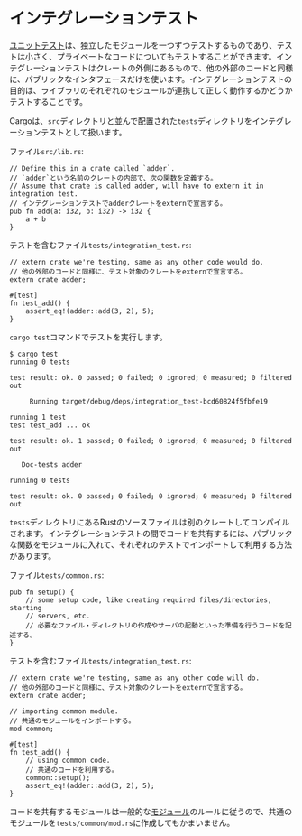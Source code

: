 <!--
# Integration testing
-->
# インテグレーションテスト

<!--
[Unit tests][unit] are testing one module in isolation at a time: they're small
and can test private code. Integration tests are external to your crate and use
only its public interface in the same way any other code would. Their purpose is
to test that many parts of your library work correctly together.
-->
[ユニットテスト][unit]は、独立したモジュールを一つずつテストするものであり、テストは小さく、プライベートなコードについてもテストすることができます。インテグレーションテストはクレートの外側にあるもので、他の外部のコードと同様に、パブリックなインタフェースだけを使います。インテグレーションテストの目的は、ライブラリのそれぞれのモジュールが連携して正しく動作するかどうかテストすることです。

<!--
Cargo looks for integration tests in `tests` directory next to `src`.
-->
Cargoは、`src`ディレクトリと並んで配置された`tests`ディレクトリをインテグレーションテストとして扱います。

<!--
File `src/lib.rs`:
-->
ファイル`src/lib.rs`:

```rust,ignore
// Define this in a crate called `adder`.
// `adder`という名前のクレートの内部で、次の関数を定義する。
// Assume that crate is called adder, will have to extern it in integration test.
// インテグレーションテストでadderクレートをexternで宣言する。
pub fn add(a: i32, b: i32) -> i32 {
    a + b
}
```

<!--
File with test: `tests/integration_test.rs`:
-->
テストを含むファイル`tests/integration_test.rs`:

```rust,ignore
// extern crate we're testing, same as any other code would do.
// 他の外部のコードと同様に、テスト対象のクレートをexternで宣言する。
extern crate adder;

#[test]
fn test_add() {
    assert_eq!(adder::add(3, 2), 5);
}
```

<!--
Running tests with `cargo test` command:
-->
`cargo test`コマンドでテストを実行します。

```shell
$ cargo test
running 0 tests

test result: ok. 0 passed; 0 failed; 0 ignored; 0 measured; 0 filtered out

     Running target/debug/deps/integration_test-bcd60824f5fbfe19

running 1 test
test test_add ... ok

test result: ok. 1 passed; 0 failed; 0 ignored; 0 measured; 0 filtered out

   Doc-tests adder

running 0 tests

test result: ok. 0 passed; 0 failed; 0 ignored; 0 measured; 0 filtered out
```

<!--
Each Rust source file in the `tests` directory is compiled as a separate crate. One
way of sharing some code between integration tests is making a module with public
functions, importing and using it within tests.
-->
`tests`ディレクトリにあるRustのソースファイルは別のクレートしてコンパイルされます。インテグレーションテストの間でコードを共有するには、パブリックな関数をモジュールに入れて、それぞれのテストでインポートして利用する方法があります。

<!--
File `tests/common.rs`:
-->
ファイル`tests/common.rs`:

```rust,ignore
pub fn setup() {
    // some setup code, like creating required files/directories, starting
    // servers, etc.
    // 必要なファイル・ディレクトリの作成やサーバの起動といった準備を行うコードを記述する。
}
```

<!--
File with test: `tests/integration_test.rs`
-->
テストを含むファイル`tests/integration_test.rs`:

```rust,ignore
// extern crate we're testing, same as any other code will do.
// 他の外部のコードと同様に、テスト対象のクレートをexternで宣言する。
extern crate adder;

// importing common module.
// 共通のモジュールをインポートする。
mod common;

#[test]
fn test_add() {
    // using common code.
    // 共通のコードを利用する。
    common::setup();
    assert_eq!(adder::add(3, 2), 5);
}
```

<!--
Modules with common code follow the ordinary [modules][mod] rules, so it's ok to
create common module as `tests/common/mod.rs`.
-->
コードを共有するモジュールは一般的な[モジュール][mod]のルールに従うので、共通のモジュールを`tests/common/mod.rs`に作成してもかまいません。

[unit]: unit_testing.md
[mod]: ../mod.md

